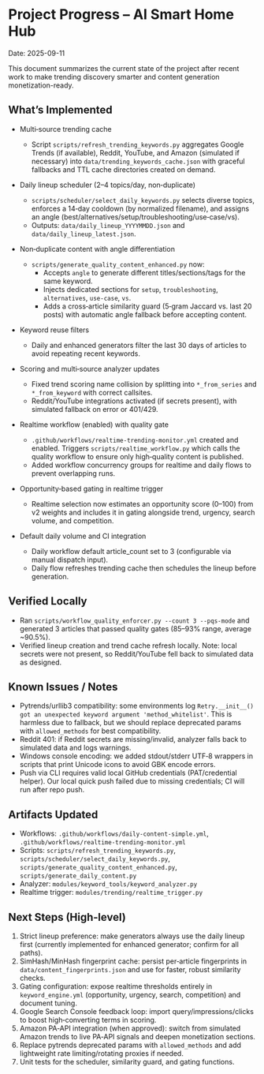 # Project Progress – AI Smart Home Hub

Date: 2025-09-11

This document summarizes the current state of the project after recent work to make trending discovery smarter and content generation monetization-ready.

## What’s Implemented

- Multi‑source trending cache
  - Script `scripts/refresh_trending_keywords.py` aggregates Google Trends (if available), Reddit, YouTube, and Amazon (simulated if necessary) into `data/trending_keywords_cache.json` with graceful fallbacks and TTL cache directories created on demand.

- Daily lineup scheduler (2–4 topics/day, non‑duplicate)
  - `scripts/scheduler/select_daily_keywords.py` selects diverse topics, enforces a 14‑day cooldown (by normalized filename), and assigns an angle (best/alternatives/setup/troubleshooting/use‑case/vs).
  - Outputs: `data/daily_lineup_YYYYMMDD.json` and `data/daily_lineup_latest.json`.

- Non‑duplicate content with angle differentiation
  - `scripts/generate_quality_content_enhanced.py` now:
    - Accepts `angle` to generate different titles/sections/tags for the same keyword.
    - Injects dedicated sections for `setup`, `troubleshooting`, `alternatives`, `use‑case`, `vs`.
    - Adds a cross‑article similarity guard (5‑gram Jaccard vs. last 20 posts) with automatic angle fallback before accepting content.

- Keyword reuse filters
  - Daily and enhanced generators filter the last 30 days of articles to avoid repeating recent keywords.

- Scoring and multi‑source analyzer updates
  - Fixed trend scoring name collision by splitting into `*_from_series` and `*_from_keyword` with correct callsites.
  - Reddit/YouTube integrations activated (if secrets present), with simulated fallback on error or 401/429.

- Realtime workflow (enabled) with quality gate
  - `.github/workflows/realtime-trending-monitor.yml` created and enabled. Triggers `scripts/realtime_workflow.py` which calls the quality workflow to ensure only high‑quality content is published.
  - Added workflow concurrency groups for realtime and daily flows to prevent overlapping runs.

- Opportunity‑based gating in realtime trigger
  - Realtime selection now estimates an opportunity score (0–100) from v2 weights and includes it in gating alongside trend, urgency, search volume, and competition.

- Default daily volume and CI integration
  - Daily workflow default article_count set to 3 (configurable via manual dispatch input).
  - Daily flow refreshes trending cache then schedules the lineup before generation.

## Verified Locally

- Ran `scripts/workflow_quality_enforcer.py --count 3 --pqs-mode` and generated 3 articles that passed quality gates (85–93% range, average ~90.5%).
- Verified lineup creation and trend cache refresh locally. Note: local secrets were not present, so Reddit/YouTube fell back to simulated data as designed.

## Known Issues / Notes

- Pytrends/urllib3 compatibility: some environments log `Retry.__init__() got an unexpected keyword argument 'method_whitelist'`. This is harmless due to fallback, but we should replace deprecated params with `allowed_methods` for best compatibility.
- Reddit 401: if Reddit secrets are missing/invalid, analyzer falls back to simulated data and logs warnings.
- Windows console encoding: we added stdout/stderr UTF‑8 wrappers in scripts that print Unicode icons to avoid GBK encode errors.
- Push via CLI requires valid local GitHub credentials (PAT/credential helper). Our local quick push failed due to missing credentials; CI will run after repo push.

## Artifacts Updated

- Workflows: `.github/workflows/daily-content-simple.yml`, `.github/workflows/realtime-trending-monitor.yml`
- Scripts: `scripts/refresh_trending_keywords.py`, `scripts/scheduler/select_daily_keywords.py`, `scripts/generate_quality_content_enhanced.py`, `scripts/generate_daily_content.py`
- Analyzer: `modules/keyword_tools/keyword_analyzer.py`
- Realtime trigger: `modules/trending/realtime_trigger.py`

## Next Steps (High‑level)

1. Strict lineup preference: make generators always use the daily lineup first (currently implemented for enhanced generator; confirm for all paths).
2. SimHash/MinHash fingerprint cache: persist per‑article fingerprints in `data/content_fingerprints.json` and use for faster, robust similarity checks.
3. Gating configuration: expose realtime thresholds entirely in `keyword_engine.yml` (opportunity, urgency, search, competition) and document tuning.
4. Google Search Console feedback loop: import query/impressions/clicks to boost high‑converting terms in scoring.
5. Amazon PA‑API integration (when approved): switch from simulated Amazon trends to live PA‑API signals and deepen monetization sections.
6. Replace pytrends deprecated params with `allowed_methods` and add lightweight rate limiting/rotating proxies if needed.
7. Unit tests for the scheduler, similarity guard, and gating functions.

